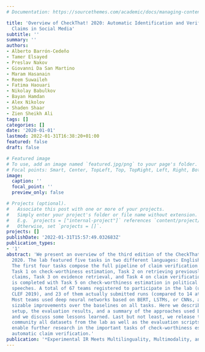 ```yaml
---
# Documentation: https://sourcethemes.com/academic/docs/managing-content/

title: 'Overview of CheckThat! 2020: Automatic Identification and Verification of
  Claims in Social Media'
subtitle: ''
summary: ''
authors:
- Alberto Barrón-Cedeño
- Tamer Elsayed
- Preslav Nakov
- Giovanni Da San Martino
- Maram Hasanain
- Reem Suwaileh
- Fatima Haouari
- Nikolay Babulkov
- Bayan Hamdan
- Alex Nikolov
- Shaden Shaar
- Zien Sheikh Ali
tags: []
categories: []
date: '2020-01-01'
lastmod: 2022-01-31T16:38:20+01:00
featured: false
draft: false

# Featured image
# To use, add an image named `featured.jpg/png` to your page's folder.
# Focal points: Smart, Center, TopLeft, Top, TopRight, Left, Right, BottomLeft, Bottom, BottomRight.
image:
  caption: ''
  focal_point: ''
  preview_only: false

# Projects (optional).
#   Associate this post with one or more of your projects.
#   Simply enter your project's folder or file name without extension.
#   E.g. `projects = ["internal-project"]` references `content/project/deep-learning/index.md`.
#   Otherwise, set `projects = []`.
projects: []
publishDate: '2022-01-31T15:57:49.032683Z'
publication_types:
- '1'
abstract: 'We present an overview of the third edition of the CheckThat!  Lab at CLEF
  2020. The lab featured five tasks in two different languages: English and Arabic.
  The first four tasks compose the full pipeline of claim verification in social media:
  Task 1 on check-worthiness estimation, Task 2 on retrieving previously fact-checked
  claims, Task 3 on evidence retrieval, and Task 4 on claim verification. The lab
  is completed with Task 5 on check-worthiness estimation in political debates and
  speeches. A total of 67 teams registered to participate in the lab (up from 47 at
  CLEF 2019), and 23 of them actually submitted runs (compared to 14 at CLEF 2019).
  Most teams used deep neural networks based on BERT, LSTMs, or CNNs, and achieved
  sizable improvements over the baselines on all tasks. Here we describe the tasks
  setup, the evaluation results, and a summary of the approaches used by the participants,
  and we discuss some lessons learned. Last but not least, we release to the research
  community all datasets from the lab as well as the evaluation scripts, which should
  enable further research in the important tasks of check-worthiness estimation and
  automatic claim verification.'
publication: '*Experimental IR Meets Multilinguality, Multimodality, and Interaction*'
---
```

